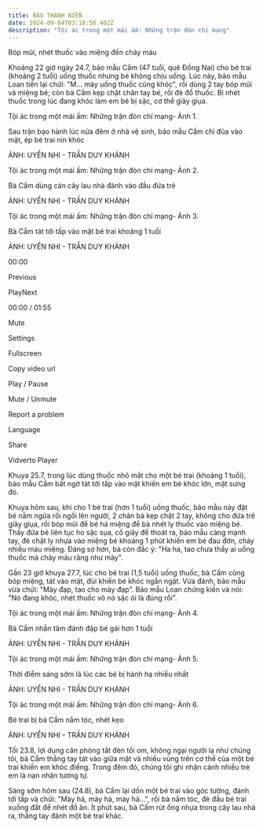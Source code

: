 ```yaml
---
title: BÁO THANH NIỂN
date: 2024-09-04T03:18:58.402Z
description: "Tội ác trong một mái ấm: Những trận đòn chí mạng"
---
```

Bóp mũi, nhét thuốc vào miệng đến chảy máu

Khoảng 22 giờ ngày 24.7, bảo mẫu Cẩm (47 tuổi, quê Đồng Nai) cho bé trai (khoảng 2 tuổi) uống thuốc nhưng bé không chịu uống. Lúc này, bảo mẫu Loan tiến lại chửi: "M... mày uống thuốc cũng khóc", rồi dùng 2 tay bóp mũi và miệng bé; còn bà Cẩm kẹp chặt chân tay bé, rồi đè đổ thuốc. Bị nhét thuốc trong lúc đang khóc làm em bé bị sặc, cơ thể giãy giụa.



Tội ác trong một mái ấm: Những trận đòn chí mạng- Ảnh 1.

Sau trận bạo hành lúc nửa đêm ở nhà vệ sinh, bảo mẫu Cẩm chỉ đũa vào mặt, ép bé trai nín khóc



ẢNH: UYỂN NHI - TRẦN DUY KHÁNH



Tội ác trong một mái ấm: Những trận đòn chí mạng- Ảnh 2.

Bà Cẩm dùng cán cây lau nhà đánh vào đầu đứa trẻ



ẢNH: UYỂN NHI - TRẦN DUY KHÁNH



Tội ác trong một mái ấm: Những trận đòn chí mạng- Ảnh 3.

Bà Cẩm tát tới tấp vào mặt bé trai khoảng 1 tuổi



ẢNH: UYỂN NHI - TRẦN DUY KHÁNH







00:00



Previous

PlayNext



00:00 / 01:55

Mute



Settings

Fullscreen

Copy video url

Play / Pause

Mute / Unmute

Report a problem

Language

Share

Vidverto Player



Khuya 25.7, trong lúc dùng thuốc nhỏ mắt cho một bé trai (khoảng 1 tuổi), bảo mẫu Cẩm bất ngờ tát tới tấp vào mặt khiến em bé khóc lớn, mặt sưng đỏ.



Khuya hôm sau, khi cho 1 bé trai (hơn 1 tuổi) uống thuốc, bảo mẫu này đặt bé nằm ngửa rồi ngồi lên người, 2 chân bà kẹp chặt 2 tay, không cho đứa trẻ giãy giụa, rồi bóp mũi để bé há miệng để bà nhét ly thuốc vào miệng bé. Thấy đứa bé liên tục ho sặc sụa, cố giãy để thoát ra, bảo mẫu càng mạnh tay, đè chặt ly nhựa vào miệng bé khoảng 1 phút khiến em bé đau đớn, chảy nhiều máu miệng. Đáng sợ hơn, bà còn đắc ý: "Ha ha, tao chưa thấy ai uống thuốc mà chảy máu răng như mày".



Gần 23 giờ khuya 27.7, lúc cho bé trai (1,5 tuổi) uống thuốc, bà Cẩm cũng bóp miệng, tát vào mặt, đùi khiến bé khóc ngằn ngặt. Vừa đánh, bảo mẫu vừa chửi: "Mày đạp, tao cho mày đạp". Bảo mẫu Loan chứng kiến và nói: "Nó đang khóc, nhét thuốc vô nó sặc ói là đúng rồi".



Tội ác trong một mái ấm: Những trận đòn chí mạng- Ảnh 4.

Bà Cẩm nhẫn tâm đánh đập bé gái hơn 1 tuổi



ẢNH: UYỂN NHI - TRẦN DUY KHÁNH



Tội ác trong một mái ấm: Những trận đòn chí mạng- Ảnh 5.

Thời điểm sáng sớm là lúc các bé bị hành hạ nhiều nhất



ẢNH: UYỂN NHI - TRẦN DUY KHÁNH



Tội ác trong một mái ấm: Những trận đòn chí mạng- Ảnh 6.

Bé trai bị bà Cẩm nắm tóc, nhét kẹo



ẢNH: UYỂN NHI - TRẦN DUY KHÁNH



Tối 23.8, lợi dụng căn phòng tắt đèn tối om, không ngại người lạ như chúng tôi, bà Cẩm thẳng tay tát vào giữa mặt và nhiều vùng trên cơ thể của một bé trai khiến em khóc điếng. Trong đêm đó, chúng tôi ghi nhận cảnh nhiều trẻ em là nạn nhân tương tự.



Sáng sớm hôm sau (24.8), bà Cẩm lại dồn một bé trai vào góc tường, đánh tới tấp và chửi: "Mày hả, mày hả, mày hả…", rồi bà nắm tóc, đè đầu bé trai xuống đất để nhét đồ ăn. Ít phút sau, bà Cẩm rút ống nhựa trong cây lau nhà ra, thẳng tay đánh một bé trai khác.